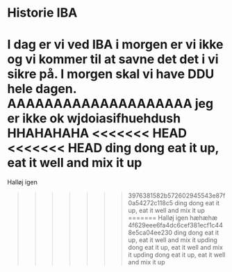 # Historie IBA
I dag er vi ved IBA
i morgen er vi ikke
og vi kommer til at savne det
det i vi sikre på.
I morgen skal vi have DDU hele dagen.
AAAAAAAAAAAAAAAAAAAA
jeg er ikke ok
wjdoiasifhuehdush HHAHAHAHA
<<<<<<< HEAD
<<<<<<< HEAD
ding dong eat it up, eat it well and mix it up
=======
Halløj igen
>>>>>>> 3976381582b572602945543e87f0a54272c118c5
ding dong eat it up, eat it well and mix it up
=======
Halløj igen
hæhæhæ
>>>>>>> 4f629eee6fa4dc6cef381ecf1c448e5ca04ee230
ding dong eat it up, eat it well and mix it upding dong eat it up, eat it well and mix it upding dong eat it up, eat it well and mix it up